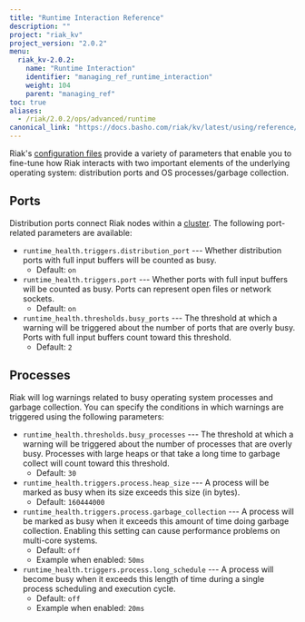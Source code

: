 ```yaml
---
title: "Runtime Interaction Reference"
description: ""
project: "riak_kv"
project_version: "2.0.2"
menu:
  riak_kv-2.0.2:
    name: "Runtime Interaction"
    identifier: "managing_ref_runtime_interaction"
    weight: 104
    parent: "managing_ref"
toc: true
aliases:
  - /riak/2.0.2/ops/advanced/runtime
canonical_link: "https://docs.basho.com/riak/kv/latest/using/reference/runtime-interaction"
---
```


[config reference]: /riak/kv/2.0.2/configuring/reference
[concept clusters]: /riak/kv/2.0.2/learn/concepts/clusters

Riak's [configuration files][config reference] provide a variety of parameters that
enable you to fine-tune how Riak interacts with two important elements
of the underlying operating system: distribution ports and OS
processes/garbage collection.

## Ports

Distribution ports connect Riak nodes within a [cluster][concept clusters]. The
following port-related parameters are available:

* `runtime_health.triggers.distribution_port` --- Whether distribution
  ports with full input buffers will be counted as busy.
  * Default: `on`
* `runtime_health.triggers.port` --- Whether ports with full input
  buffers will be counted as busy. Ports can represent open files or network sockets.
  * Default: `on`
* `runtime_health.thresholds.busy_ports` --- The threshold at which a
  warning will be triggered about the number of ports that are overly
  busy. Ports with full input buffers count toward this threshold.
  * Default: `2`

## Processes

Riak will log warnings related to busy operating system processes and
garbage collection. You can specify the conditions in which warnings are
triggered using the following parameters:

* `runtime_health.thresholds.busy_processes` --- The threshold at which
  a warning will be triggered about the number of processes that are
  overly busy. Processes with large heaps or that take a long time to
  garbage collect will count toward this threshold.
  * Default: `30`
* `runtime_health.triggers.process.heap_size` --- A process will be
  marked as busy when its size exceeds this size (in bytes).
  * Default: `160444000`
* `runtime_health.triggers.process.garbage_collection` --- A process
  will be marked as busy when it exceeds this amount of time doing
  garbage collection. Enabling this setting can cause performance
  problems on multi-core systems.
  * Default: `off`
  * Example when enabled: `50ms`
* `runtime_health.triggers.process.long_schedule` --- A process will
  become busy when it exceeds this length of time during a single
  process scheduling and execution cycle.
  * Default: `off`
  * Example when enabled: `20ms`
